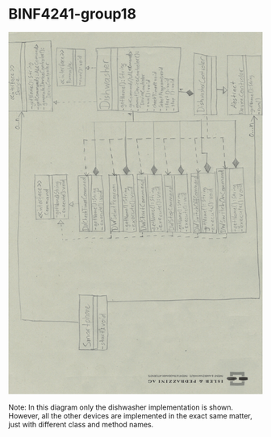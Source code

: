 # BINF4241-group18
![Class Diagram](img/classDiagram-1.png "Class Diagram")

Note: In this diagram only the dishwasher implementation is shown. However,
all the other devices are implemented in the exact same matter, just with different
class and method names.